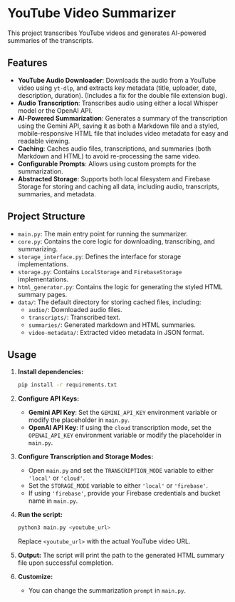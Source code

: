 # YouTube Video Summarizer

This project transcribes YouTube videos and generates AI-powered summaries of the transcripts.

## Features

- **YouTube Audio Downloader**: Downloads the audio from a YouTube video using `yt-dlp`, and extracts key metadata (title, uploader, date, description, duration). (Includes a fix for the double file extension bug).
- **Audio Transcription**: Transcribes audio using either a local Whisper model or the OpenAI API.
- **AI-Powered Summarization**: Generates a summary of the transcription using the Gemini API, saving it as both a Markdown file and a styled, mobile-responsive HTML file that includes video metadata for easy and readable viewing.
- **Caching**: Caches audio files, transcriptions, and summaries (both Markdown and HTML) to avoid re-processing the same video.
- **Configurable Prompts**: Allows using custom prompts for the summarization.
- **Abstracted Storage**: Supports both local filesystem and Firebase Storage for storing and caching all data, including audio, transcripts, summaries, and metadata.

## Project Structure

- `main.py`: The main entry point for running the summarizer.
- `core.py`: Contains the core logic for downloading, transcribing, and summarizing.
- `storage_interface.py`: Defines the interface for storage implementations.
- `storage.py`: Contains `LocalStorage` and `FirebaseStorage` implementations.
- `html_generator.py`: Contains the logic for generating the styled HTML summary pages.
- `data/`: The default directory for storing cached files, including:
    - `audio/`: Downloaded audio files.
    - `transcripts/`: Transcribed text.
    - `summaries/`: Generated markdown and HTML summaries.
    - `video-metadata/`: Extracted video metadata in JSON format.

## Usage

1.  **Install dependencies:**
    ```bash
    pip install -r requirements.txt
    ```

2.  **Configure API Keys:**
    - **Gemini API Key**: Set the `GEMINI_API_KEY` environment variable or modify the placeholder in `main.py`.
    - **OpenAI API Key**: If using the `cloud` transcription mode, set the `OPENAI_API_KEY` environment variable or modify the placeholder in `main.py`.

3.  **Configure Transcription and Storage Modes:**
    - Open `main.py` and set the `TRANSCRIPTION_MODE` variable to either `'local'` or `'cloud'`.
    - Set the `STORAGE_MODE` variable to either `'local'` or `'firebase'`.
    - If using `'firebase'`, provide your Firebase credentials and bucket name in `main.py`.

4.  **Run the script:**
    ```bash
    python3 main.py <youtube_url>
    ```
    Replace `<youtube_url>` with the actual YouTube video URL.

5.  **Output:**
    The script will print the path to the generated HTML summary file upon successful completion.

6.  **Customize:**
    - You can change the summarization `prompt` in `main.py`.
